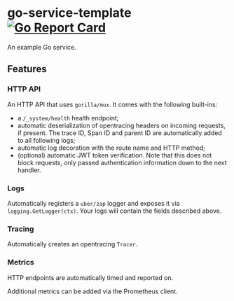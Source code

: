 # go-service-template [![Go Report Card](https://goreportcard.com/badge/github.com/sircelsius/go-service-template)](https://goreportcard.com/report/github.com/sircelsius/go-service-template)

An example Go service.

## Features

### HTTP API

An HTTP API that uses `gorilla/mux`. It comes with the following built-ins:

  - a `/_system/health` health endpoint;
  - automatic deserialization of opentracing headers on incoming requests, if present. The trace ID, Span ID and parent ID are automatically added to all following logs;
  - automatic log decoration with the route name and HTTP method;
  - (optional) automatic JWT token verification. Note that this does not block requests, only passed authentication information down to the next handler.
  
### Logs

Automatically registers a `uber/zap` logger and exposes it via `logging.GetLogger(ctx)`. Your logs will contain the fields described above.

### Tracing

Automatically creates an opentracing `Tracer`.

### Metrics

HTTP endpoints are automatically timed and reported on.

Additional metrics can be added via the Prometheus client.

